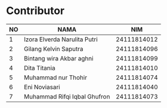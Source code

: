 # Contributor

| NO | NAMA                            | NIM         |
|----|---------------------------------|-------------|
| 1  | Izora Elverda Narulita Putri    | 24111814012 |
| 2  | ⁠Gilang Kelvin Saputra           | 24111814096 |
| 3  | Bintang wira Akbar aghni        | 24111814099 |
| 4  | Dita Titania                    | 24111814010 |
| 5  | Muhammad nur Thohir             | 24111814074 |
| 6  | Eni Noviasari                   | 24111814040 |
| 7  | Muhammad Rifqi Iqbal Ghufron    | 24111814073 |
